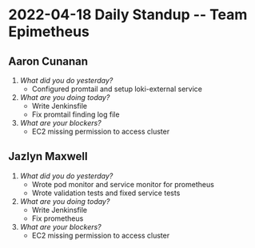 # 2022-04-18 Daily Standup -- Team Epimetheus

## Aaron Cunanan
1. *What did you do yesterday?*
    - Configured promtail and setup loki-external service
2. *What are you doing today?*
    - Write Jenkinsfile
    - Fix promtail finding log file
3. *What are your blockers?*
    - EC2 missing permission to access cluster

## Jazlyn Maxwell
1. *What did you do yesterday?*
    - Wrote pod monitor and service monitor for prometheus
    - Wrote validation tests and fixed service tests
2. *What are you doing today?*
    - Write Jenkinsfile
    - Fix prometheus
3. *What are your blockers?*
    - EC2 missing permission to access cluster